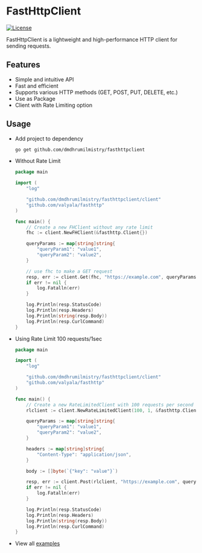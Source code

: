 # FastHttpClient

[![License](https://img.shields.io/badge/license-MIT-blue.svg?style=flat-square)](https://github.com/dmdhrumilmistry/fasthttpclient/blob/master/LICENSE)

FastHttpClient is a lightweight and high-performance HTTP client for sending requests.

## Features

- Simple and intuitive API
- Fast and efficient
- Supports various HTTP methods (GET, POST, PUT, DELETE, etc.)
- Use as Package
- Client with Rate Limiting option

## Usage

- Add project to dependency

    ```bash
    go get github.com/dmdhrumilmistry/fasthttpclient
    ```

- Without Rate Limit

    ```go
    package main

    import (
        "log"

        "github.com/dmdhrumilmistry/fasthttpclient/client"
        "github.com/valyala/fasthttp"
    )

    func main() {
        // Create a new FHClient without any rate limit
        fhc := client.NewFHClient(&fasthttp.Client{})

        queryParams := map[string]string{
            "queryParam1": "value1",
            "queryParam2": "value2",
        }

        // use fhc to make a GET request
        resp, err := client.Get(fhc, "https://example.com", queryParams, nil)
        if err != nil {
            log.Fatalln(err)
        }

        log.Println(resp.StatusCode)
        log.Println(resp.Headers)
        log.Println(string(resp.Body))
        log.Println(resp.CurlCommand)
    }
    ```

- Using Rate Limit 100 requests/1sec

    ```go
    package main

    import (
        "log"

        "github.com/dmdhrumilmistry/fasthttpclient/client"
        "github.com/valyala/fasthttp"
    )

    func main() {
        // Create a new RateLimitedClient with 100 requests per second
        rlclient := client.NewRateLimitedClient(100, 1, &fasthttp.Client{})

        queryParams := map[string]string{
            "queryParam1": "value1",
            "queryParam2": "value2",
        }

        headers := map[string]string{
            "Content-Type": "application/json",
        }

        body := []byte(`{"key": "value"}`)

        resp, err := client.Post(rlclient, "https://example.com", queryParams, headers, body)
        if err != nil {
            log.Fatalln(err)
        }

        log.Println(resp.StatusCode)
        log.Println(resp.Headers)
        log.Println(string(resp.Body))
        log.Println(resp.CurlCommand)
    }
    ```

- View all [examples](./examples/)
